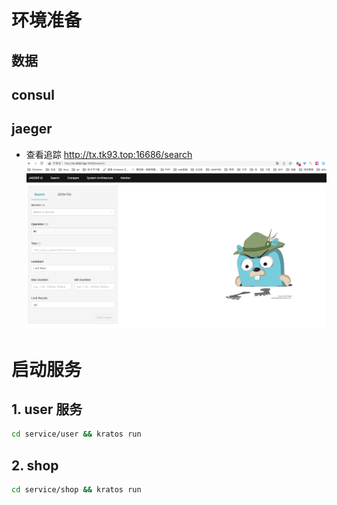 # 环境准备

## 数据

## consul

## jaeger
- 查看追踪   http://tx.tk93.top:16686/search
![](./__markdown.images/README/README-1680028247494.png)


# 启动服务



## 1. user 服务

```bash 
cd service/user && kratos run 
```

## 2. shop
```bash 
cd service/shop && kratos run 
```


